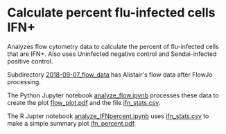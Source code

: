 # Calculate percent flu-infected cells IFN+

Analyzes flow cytometry data to calculate the percent of flu-infected cells that are IFN+.
Also uses Uninfected negative control and Sendai-infected positive control.

Subdirectory [2018-09-07_flow_data](2018-09-07_flow_data) has Alistair's flow data after FlowJo processing.

The Python Jupyter notebook [analyze_flow.ipynb](analyze_flow.ipynb) processes these data to create the plot [flow_plot.pdf](flow_plot.pdf) and the file [ifn_stats.csv](ifn_stats.csv).

The R Jupter notebook [analyze_IFNpercent.ipynb](analyze_IFNpercent.ipynb) uses [ifn_stats.csv](ifn_stats.csv) to make a simple summary plot [ifn_percent.pdf](ifn_percent.pdf).
